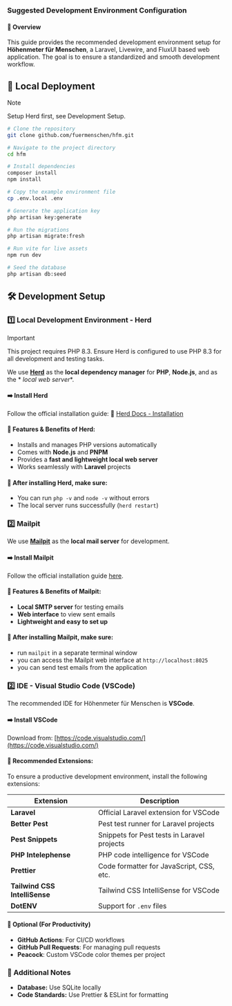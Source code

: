 ### Suggested Development Environment Configuration

#### 📌 Overview

This guide provides the recommended development environment setup for **Höhenmeter für Menschen**, a Laravel, Livewire,
and FluxUI based web application. The goal is to ensure a standardized and smooth development workflow.

## 🚀 Local Deployment

> [!NOTE]
> Setup Herd first, see Development Setup.

```bash
# Clone the repository
git clone github.com/fuermenschen/hfm.git

# Navigate to the project directory
cd hfm

# Install dependencies
composer install
npm install

# Copy the example environment file
cp .env.local .env

# Generate the application key
php artisan key:generate

# Run the migrations
php artisan migrate:fresh

# Run vite for live assets
npm run dev

# Seed the database
php artisan db:seed
```

## 🛠️ Development Setup

### 1️⃣ **Local Development Environment - Herd**

> [!IMPORTANT]
> This project requires PHP 8.3. Ensure Herd is configured to use PHP 8.3 for all development and testing tasks.

We use **[Herd](https://herd.laravel.com/)** as the **local dependency manager** for **PHP**, **Node.js**, and as the *
*local web server**.

#### ➡️ Install Herd

Follow the official installation guide:
🔗 [Herd Docs - Installation](https://herd.laravel.com/docs/macos/getting-started/installation)

#### 🚀 Features & Benefits of Herd:

- Installs and manages PHP versions automatically
- Comes with **Node.js** and **PNPM**
- Provides a **fast and lightweight local web server**
- Works seamlessly with **Laravel** projects

#### 📌 After installing Herd, make sure:

- You can run `php -v` and `node -v` without errors
- The local server runs successfully (`herd restart`)

### 2️⃣ **Mailpit**

We use **[Mailpit](https://mailpit.axllent.org/)** as the **local mail server** for development.

#### ➡️ Install Mailpit

Follow the official installation guide [here](https://mailpit.axllent.org/docs/install/).

#### 🚀 Features & Benefits of Mailpit:

- **Local SMTP server** for testing emails
- **Web interface** to view sent emails
- **Lightweight and easy to set up**

#### 📌 After installing Mailpit, make sure:

- run `mailpit` in a separate terminal window
- you can access the Mailpit web interface at `http://localhost:8025`
- you can send test emails from the application

### 2️⃣ **IDE - Visual Studio Code (VSCode)**

The recommended IDE for Höhenmeter für Menschen is **VSCode**. <!-- Generated by Copilot -->

#### ➡️ Install VSCode

Download from: [https://code.visualstudio.com/](https://code.visualstudio.com/)

#### 🔌 Recommended Extensions:

To ensure a productive development environment, install the following extensions:

| Extension                     | Description                                 |
|-------------------------------|---------------------------------------------|
| **Laravel**                   | Official Laravel extension for VSCode       |
| **Better Pest**               | Pest test runner for Laravel projects       |
| **Pest Snippets**             | Snippets for Pest tests in Laravel projects |
| **PHP Intelephense**          | PHP code intelligence for VSCode            |
| **Prettier**                  | Code formatter for JavaScript, CSS, etc.    |
| **Tailwind CSS IntelliSense** | Tailwind CSS IntelliSense for VSCode        |
| **DotENV**                    | Support for `.env` files                    |

#### 📌 Optional (For Productivity)

- **GitHub Actions**: For CI/CD workflows
- **GitHub Pull Requests**: For managing pull requests
- **Peacock**: Custom VSCode color themes per project

### 🚀 Additional Notes

- **Database:** Use SQLite locally
- **Code Standards:** Use Prettier & ESLint for formatting

